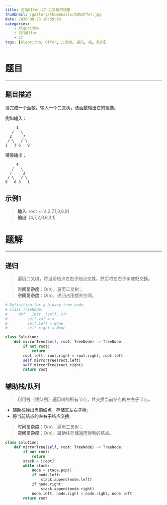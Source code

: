 ```yaml
---
title: 剑指Offer-27-二叉树的镜像
thumbnail: /gallery/thumbnails/剑指Offer.jpg
date: 2020-09-23 16:59:16
categories:
    - Algorithm  
    - 剑指Offer  
    - 27
tags: [Algorithm, Offer, 二叉树, 递归, 栈, 队列]
---
```


# 题目
---
## 题目描述
请完成一个函数，输入一个二叉树，该函数输出它的镜像。

例如输入：
```
     4
   /   \
  2     7
 / \   / \
1   3 6   9
```
镜像输出：
```
     4
   /   \
  7     2
 / \   / \
9   6 3   1
```
<!-- more -->

## 示例1
> **输入**: root = [4,2,7,1,3,6,9]  
> **输出**: [4,7,2,9,6,3,1]

# 题解
---
## 递归
> 遍历二叉树，将当前结点左右子结点交换，然后将左右子树递归交换。 

> **时间复杂度**：O(n)，遍历二叉树；  
> **空间复杂度**：O(n)，递归占用额外空间。

```python
# Definition for a binary tree node.
# class TreeNode:
#     def __init__(self, x):
#         self.val = x
#         self.left = None
#         self.right = None

class Solution:
    def mirrorTree(self, root: TreeNode) -> TreeNode:
        if not root:
            return
        root.left, root.right = root.right, root.left
        self.mirrorTree(root.left)
        self.mirrorTree(root.right)
        return root
```

## 辅助栈/队列
> 利用栈（或队列）遍历树的所有节点，并交换当前结点的左右子节点。 

- 辅助栈弹出当前结点，存储其左右子树;
- 将当前结点的左右子结点交换;

> **时间复杂度**：O(n)，遍历二叉树；  
> **空间复杂度**：O(n)，辅助栈存储遍历得到的结点。

```python
class Solution:
    def mirrorTree(self, root: TreeNode) -> TreeNode:
        if not root:
            return
        stack = [root]
        while stack:
            node = stack.pop()
            if node.left:
                stack.append(node.left)
            if node.right:
                stack.append(node.right)
            node.left, node.right = node.right, node.left
        return root
```
